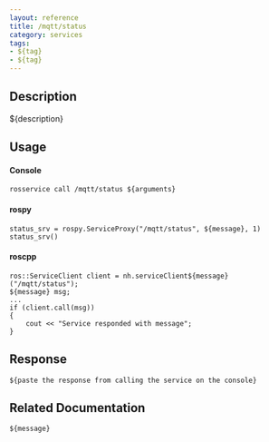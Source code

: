 ```yaml
---
layout: reference
title: /mqtt/status
category: services
tags: 
- ${tag} 
- ${tag}
---
```


## Description
${description}

## Usage
#### Console
```
rosservice call /mqtt/status ${arguments}
```

#### rospy
```
status_srv = rospy.ServiceProxy("/mqtt/status", ${message}, 1)
status_srv()
```

#### roscpp
```
ros::ServiceClient client = nh.serviceClient${message}("/mqtt/status");
${message} msg;
...
if (client.call(msg))
{
    cout << "Service responded with message";
}
```

## Response
```
${paste the response from calling the service on the console}
```

## Related Documentation
``${message}``